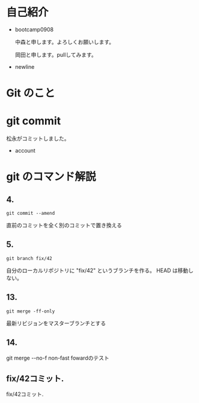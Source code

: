 ﻿# 自己紹介

- bootcamp0908

  中森と申します。よろしくお願いします。

  岡田と申します。pullしてみます。
- newline


# Git のこと

# git commit
 松永がコミットしました。

- account

# git のコマンド解説

## 4.
`git commit --amend`

直前のコミットを全く別のコミットで置き換える

## 5.
`git branch fix/42`

自分のローカルリポジトリに "fix/42" というブランチを作る。 HEAD は移動しない。

## 13.
`git merge -ff-only`

最新リビジョンをマスターブランチとする

## 14.
git merge --no-f
non-fast fowardのテスト

## fix/42コミット.
fix/42コミット.
